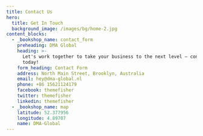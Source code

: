 ```yaml
---
title: Contact Us
hero:
  title: Get In Touch
  background_image: /images/bg/home-2.jpg
content_blocks:
  - _bookshop_name: contact_form
    preheading: DMA Global
    heading: >-
      Let's work together to take your business to the next level – contact us
      today!
    form_heading: Contact Form
    address: North Main Street, Brooklyn, Australia
    email: hey@dma-global.nl
    phone: +86 15621124179
    facebook: themefisher
    twitter: themefisher
    linkedin: themefisher
  - _bookshop_name: map
    latitude: 52.377956
    longitude: 4.89707
    name: DMA-Global
---
```


